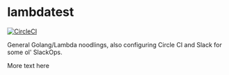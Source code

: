 # lambdatest
[![CircleCI](https://circleci.com/gh/chriswalker/lambdatest.svg?style=svg)](https://circleci.com/gh/chriswalker/lambdatest)

General Golang/Lambda noodlings, also configuring Circle CI and Slack for some ol' SlackOps.

More text here
